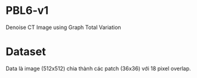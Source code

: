 # PBL6-v1
Denoise CT Image using Graph Total Variation

# Dataset

Data là image (512x512) chia thành các patch (36x36) với 18 pixel overlap.

